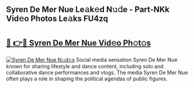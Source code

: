 ## Syren De Mer Nue Le𝚊k𝚎d N𝚞𝚍e - Part-NKk Vid𝚎o Photos Le𝚊ks FU4zq

# <h2><a href="http://fb3xk1.evod.top/?m=Syren+De+Mer+Nue">🔗 👉🔴 Syren De Mer Nue Vid𝚎o Ph𝚘t𝚘s</a></h2>

[![Syren De Mer Nue N𝚞d𝚎s](https://i.imgur.com/8V9OHl7.gif)](http://fb3xk1.evod.top/?m=Syren+De+Mer+Nue)
Social media sensation Syren De Mer Nue known for sharing lifestyle and dance content, including solo and collaborative dance performances and vlogs. The media Syren De Mer Nue often plays a role in shaping the political agendas of public figures. 
